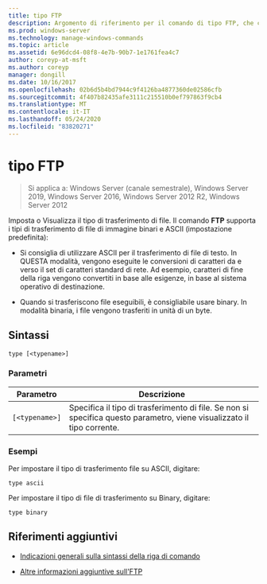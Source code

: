 ```yaml
---
title: tipo FTP
description: Argomento di riferimento per il comando di tipo FTP, che consente di impostare o visualizzare il tipo di trasferimento di file.
ms.prod: windows-server
ms.technology: manage-windows-commands
ms.topic: article
ms.assetid: 6e96dcd4-08f8-4e7b-90b7-1e1761fea4c7
author: coreyp-at-msft
ms.author: coreyp
manager: dongill
ms.date: 10/16/2017
ms.openlocfilehash: 02b6d5b4bd7944c9f4126ba4877360de02586cfb
ms.sourcegitcommit: 4f407b82435afe3111c215510b0ef797863f9cb4
ms.translationtype: MT
ms.contentlocale: it-IT
ms.lasthandoff: 05/24/2020
ms.locfileid: "83820271"
---
```

# <a name="ftp-type"></a>tipo FTP

> Si applica a: Windows Server (canale semestrale), Windows Server 2019, Windows Server 2016, Windows Server 2012 R2, Windows Server 2012

Imposta o Visualizza il tipo di trasferimento di file. Il comando **FTP** supporta i tipi di trasferimento di file di immagine binari e ASCII (impostazione predefinita):

- Si consiglia di utilizzare ASCII per il trasferimento di file di testo. In QUESTA modalità, vengono eseguite le conversioni di caratteri da e verso il set di caratteri standard di rete. Ad esempio, caratteri di fine della riga vengono convertiti in base alle esigenze, in base al sistema operativo di destinazione.

- Quando si trasferiscono file eseguibili, è consigliabile usare binary. In modalità binaria, i file vengono trasferiti in unità di un byte.

## <a name="syntax"></a>Sintassi

```
type [<typename>]
```

### <a name="parameters"></a>Parametri

| Parametro | Descrizione |
| --------- | ----------- |
| `[<typename>]` | Specifica il tipo di trasferimento di file. Se non si specifica questo parametro, viene visualizzato il tipo corrente.|

### <a name="examples"></a>Esempi

Per impostare il tipo di trasferimento file su ASCII, digitare:

```
type ascii
```

Per impostare il tipo di file di trasferimento su Binary, digitare:

```
type binary
```

## <a name="additional-references"></a>Riferimenti aggiuntivi

- [Indicazioni generali sulla sintassi della riga di comando](command-line-syntax-key.md)

- [Altre informazioni aggiuntive sull'FTP](https://docs.microsoft.com/previous-versions/orphan-topics/ws.10/cc756013(v=ws.10))
